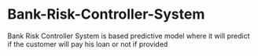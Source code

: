 # Bank-Risk-Controller-System
Bank Risk Controller System is based predictive model where it will predict if the customer will pay his loan or not if provided
